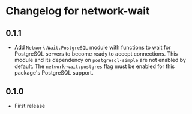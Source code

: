 # Changelog for network-wait

## 0.1.1

- Add `Network.Wait.PostgreSQL` module with functions to wait for PostgreSQL servers to become ready to accept connections. This module and its dependency on `postgresql-simple` are not enabled by default. The `network-wait:postgres` flag must be enabled for this package's PostgreSQL support.

## 0.1.0

- First release
